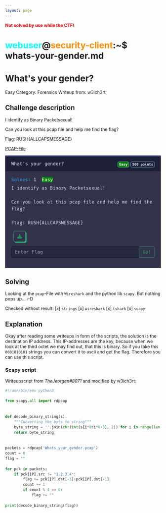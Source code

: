 ```yaml
---
layout: page
---
```


<span style="color:red; font-weight:bold;">Not solved by use while the CTF!</span>

# <span style="color: cyan;">webuser</span>@<span style="color: darkorange;">security-client</span>:~$ <span style="color: white;">cat</span> whats-your-gender.md

# What's your gender?

Easy
Category: Forensics
Writeup from: w3ich3rt

## Challenge description

I identify as Binary Packetsexual!

Can you look at this pcap file and help me find the flag?

Flag: RUSH{ALLCAPSMESSAGE}

[PCAP-File](Whats_your_gender.pcap)

![Challenge Picture](whats-your-gender.png) 

## Solving

Looking at the `pcap`-File with `Wireshark` and the python lib `scapy`.
But nothing pops up... :-D

Checked without result:
 [x] `strings`
 [x] `wireshark`
 [x] `tshark`
 [x] `scapy`

## Explanation

Okay after reading some writeups in form of the scripts, the solution is the destination IP address.
This IP-addresses are the key, because when we look at the third octet we may find out, that this is binary.
So if you take this `0001010101` strings you can convert it to ascii and get the flag.
Therefore you can use this script.

### Scapy script

Writeupscript from *TheJeorgen#8071* and modified by w3ich3rt:

```python
#!/usr/bin/env python3

from scapy.all import rdpcap


def decode_binary_string(s):
    """Converting the byts to string"""
    byte_string = ''.join(chr(int(s[i*8:i*8+8], 2)) for i in range(len(s)//8))
    return byte_string


packets = rdpcap('Whats_your_gender.pcap')
count = 0
flag = ""

for pck in packets:
    if pck[IP].src != "1.2.3.4":
        flag += pck[IP].dst[-3]+pck[IP].dst[-1]
        count += 1
        if count % 4 == 0:
            flag += ""

print(decode_binary_string(flag))
```
